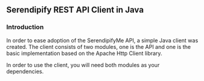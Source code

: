 
## Serendipify REST API Client in Java

### Introduction

In order to ease adoption of the SerendipifyMe API, a simple Java client was created.
The client consists of two modules, one is the API and one is the basic implementation based on the Apache Http Client library.

In order to use the client, you will need both modules as your dependencies.

 

